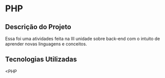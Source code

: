 # PHP

## Descrição do Projeto
Essa foi uma atividades feita na III unidade sobre back-end com o intuito de aprender novas linguagens e conceitos.

## Tecnologias Utilizadas
<PHP
<HTML
